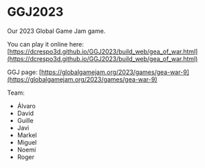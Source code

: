 # GGJ2023
Our 2023 Global Game Jam game.

You can play it online here:
[https://dcrespo3d.github.io/GGJ2023/build_web/gea_of_war.html](https://dcrespo3d.github.io/GGJ2023/build_web/gea_of_war.html)

GGJ page:
[https://globalgamejam.org/2023/games/gea-war-9](https://globalgamejam.org/2023/games/gea-war-9)

Team:
- Álvaro
- David
- Guille
- Javi
- Markel
- Miguel
- Noemí
- Roger

